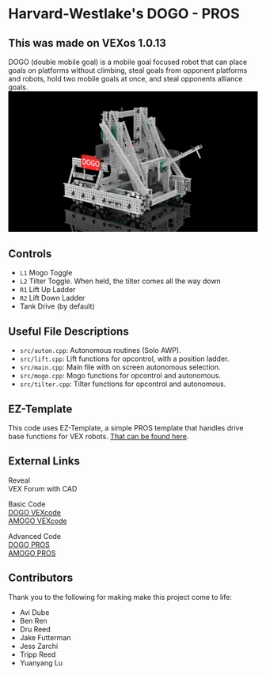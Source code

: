 # Harvard-Westlake's DOGO - PROS
  
This was made on VEXos 1.0.13
---
DOGO (double mobile goal) is a mobile goal focused robot that can place goals on platforms without climbing, steal goals from opponent platforms and robots, hold two mobile goals at once, and steal opponents alliance goals. 
![](DOGO-Render.png)   

## Controls
- `L1` Mogo Toggle
- `L2` Tilter Toggle.  When held, the tilter comes all the way down
- `R1` Lift Up Ladder
- `R2` Lift Down Ladder
- Tank Drive (by default)

## Useful File Descriptions
 - `src/auton.cpp`: Autonomous routines (Solo AWP).
 - `src/lift.cpp`: Lift functions for opcontrol, with a position ladder.
 - `src/main.cpp`: Main file with on screen autonomous selection.
 - `src/mogo.cpp`: Mogo functions for opcontrol and autonomous.
 - `src/tilter.cpp`: Tilter functions for opcontrol and autonomous.

## EZ-Template
This code uses EZ-Template, a simple PROS template that handles drive base functions for VEX robots. [That can be found here](https://github.com/Unionjackjz1/EZ-Template).

## External Links

Reveal  
VEX Forum with CAD   

Basic Code  
[DOGO VEXcode](https://github.com/Unionjackjz1/HW-DOGO-VEXCODE/)    
[AMOGO VEXcode](https://github.com/Unionjackjz1/HW-AMOGO-VEXCODE/)  

Advanced Code  
[DOGO PROS](https://github.com/Unionjackjz1/HW-DOGO-PROS/)  
[AMOGO PROS](https://github.com/Unionjackjz1/HW-AMOGO-PROS/) 

## Contributors
Thank you to the following for making make this project come to life:
- Avi Dube
- Ben Ren
- Dru Reed
- Jake Futterman
- Jess Zarchi
- Tripp Reed
- Yuanyang Lu
